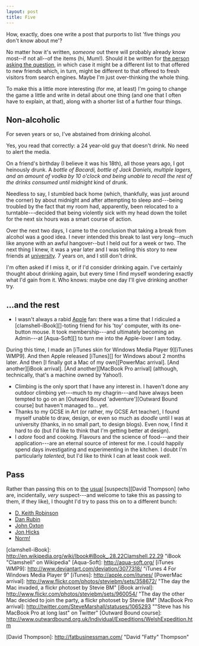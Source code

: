 ```yaml
---
layout: post
title: Five
---
```

How, exactly, does one write a post that purports to list 'five things
*you* don't know about me'?

No matter how it's written, *someone* out there will probably already
know most--if not all--of the items (hi, Mum!). Should it be written for
[the person][Sarah Blow] [asking the question][Sarah Blow tagging], in
which case it might be a different list to that offered to new friends
which, in turn, might be different to that offered to fresh visitors
from search engines. Maybe I'm just over-thinking the whole thing.

To make this a little more interesting (for me, at least) I'm going to
change the game a little and write in detail about one thing (and one
that I often have to explain, at that), along with a shorter list of a
further four things.

## Non-alcoholic

For seven years or so, I've abstained from drinking alcohol.

Yes, you read that correctly: a 24 year-old guy that doesn't drink. No
need to alert the media.

On a friend's birthday (I believe it was his 18th), all those years ago,
I got heinously drunk. A *bottle of Bacardi, bottle of Jack Daniels,
multiple lagers, and an amount of vodka by 10 o'clock and being unable
to recall the rest of the drinks consumed until midnight* kind of drunk.

Needless to say, I stumbled back home (which, thankfully, was just
around the corner) by about midnight and after attempting to sleep
and---being troubled by the fact that my room had, apparently, been
relocated to a turntable---decided that being violently sick with my
head down the toilet for the next six hours was a smart course of
action.

Over the next two days, I came to the conclusion that taking a break
from alcohol was a good idea. I never intended this break to last very
long--much like anyone with an awful hangover--but I held out for a week
or two. The next thing I knew, it was a year later and I was telling
this story to new friends at [university][UniS]. 7 years on, and I still
don't drink.

I'm often asked if I miss it, or if I'd consider drinking again. I've
certainly thought about drinking again, but every time I find myself
wondering exactly what I'd gain from it. Who knows: maybe one day I'll
give drinking another try.

## …and the rest

* I wasn't always a rabid [Apple][] fan: there was a time that I
  ridiculed a [clamshell-iBook][]-toting friend for his 'toy' computer,
  with its one-button mouse. It took membership---and ultimately
  becoming an Admin---at [Aqua-Soft][] to turn me into the Apple-lover
  I am today.

During this time, I made an [iTunes skin for Windows Media Player
9][iTunes WMP9]. And then Apple released [iTunes][] for Windows about 2
months later. And then [I finally got a Mac of my own][PowerMac
arrival]. [And another][iBook arrival]. [And another][MacBook Pro
arrival] (although, technically, that's a machine owned by Yahoo!).

* Climbing is the only sport that I have any interest in. I haven't
  done any outdoor climbing yet---much to my chagrin---and have always
  been tempted to go on an [Outward Bound 'adventure'][Outward Bound
  course] but haven't managed to… yet.
* Thanks to my GCSE in Art (or rather, my GCSE Art teacher), I found
  myself unable to draw, design, or even so much as *doodle* until I
  was at university (thanks, in no small part, to design blogs). Even
  now, I find it hard to do (but I'd like to think that I'm getting
  better at design).
* I *adore* food and cooking. Flavours and the science of food---and
  their application---are an eternal source of interest for me. I could
  happily spend days investigating and experimenting in the kitchen. I
  doubt I'm particularly *talented*, but I'd like to think I can at
  least cook *well*.

## Pass

Rather than passing this on to [the][Ben Ward] [usual][Frances Berriman]
[suspects][David Thompson] (who are, incidentally, *very* suspect---and
welcome to take this as passing to them, if they like), I thought I'd
try to pass this on to a different bunch:

* [D. Keith Robinson][]
* [Dan Rubin][]
* [John Oxton][]
* [Jon Hicks][]
* [Norm!][Mark Norman Francis]

[Sarah Blow]: http://www.sarahblow.com/ "Sarah Blow"
[Sarah Blow tagging]: http://girlygeekdom.blogspot.com/2007/01/5-things-you-probably-dont-know-about.html  "Sarah Blow's Girly Geekdom Blog:5 Things You (probably) don't know about [Sarah]...."
[UniS]: http://www.surrey.ac.uk/ "University of Surrey"
[Apple]: http://apple.com/ "Apple Inc."
[clamshell-iBook]: http://en.wikipedia.org/wiki/Ibook#iBook_.28.22Clamshell.22.29 "iBook "Clamshell" on Wikipedia"
[Aqua-Soft]: http://aqua-soft.org/
[iTunes WMP9]: http://www.deviantart.com/deviation/3077318/ "iTunes 4 For Windows Media Player 9"
[iTunes]: http://apple.com/itunes/
[PowerMac arrival]: http://www.flickr.com/photos/steviebm/sets/358672/ "The day the Mac invaded, a flickr photoset by Stevie BM"
[iBook arrival]: http://www.flickr.com/photos/steviebm/sets/960054/ "The day the other Mac decided to join the party, a flickr photoset by Stevie BM"
[MacBook Pro arrival]: http://twitter.com/SteveMarshall/statuses/1065293 ""Steve has his MacBook Pro at long last" on Twitter"
[Outward Bound course]: http://www.outwardbound.org.uk/Individual/Expeditions/WelshExpedition.htm

[Ben Ward]: http://ben-ward.co.uk/ "Ben Ward"
[Frances Berriman]: http://fberriman.com/ "Frances Berriman"
[David Thompson]: http://fatbusinessman.com/ "David "Fatty" Thompson"

[D. Keith Robinson]: http://dkeithrobinson.com/
[Dan Rubin]: http://superfluousbanter.org/
[John Oxton]: http://joshuaink.com/
[Jon Hicks]: http://hicksdesign.co.uk/
[Mark Norman Francis]: http://cackhanded.net/ "Mark Norman Francis"
